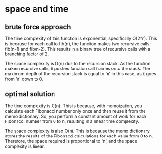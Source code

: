 # space and time

## brute force approach

The time complexity of this function is exponential, specifically O(2^n). This is because for each call to fib(n), the function makes two recursive calls: fib(n-1) and fib(n-2). This results in a binary tree of recursive calls with a branching factor of 2.

The space complexity is O(n) due to the recursion stack. As the function makes recursive calls, it pushes function call frames onto the stack. The maximum depth of the recursion stack is equal to 'n' in this case, as it goes from 'n' down to 0.

## optimal solution

The time complexity is O(n). This is because, with memoization, you calculate each Fibonacci number only once and then reuse it from the memo dictionary. So, you perform a constant amount of work for each Fibonacci number from 0 to n, resulting in a linear time complexity.

The space complexity is also O(n). This is because the memo dictionary stores the results of the Fibonacci calculations for each value from 0 to n. Therefore, the space required is proportional to 'n', and the space complexity is linear.
